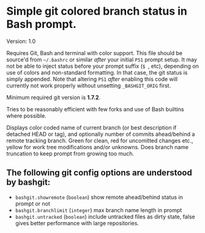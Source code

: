 # Simple git colored branch status in Bash prompt.
Version: 1.0

Requires Git, Bash and terminal with color support. This file should be source'd
from `~/.bashrc` or similar *after* your initial `PS1` prompt setup. It may not
be able to inject status before your prompt suffix (`$ `, etc), depending on use
of colors and non-standard formatting. In that case, the git status is simply
appended. Note that altering `PS1` *after* enabling this code will currently not
work properly without unsetting `_BASHGIT_ORIG` first.

Minimum required git version is **1.7.2**.

Tries to be reasonably efficient with few forks and use of Bash builtins where
possible.

Displays color coded name of current branch (or best description if detached
HEAD or tag), and optionally number of commits ahead/behind a remote tracking
branch. Green for clean, red for uncomitted changes etc., yellow for work tree
modifications and/or unknowns. Does branch name truncation to keep prompt from
growing too much.

## The following git config options are understood by bashgit:
- `bashgit.showremote`    (`boolean`) show remote ahead/behind status in prompt or not
- `bashgit.branchlimit`   (`integer`) max branch name length in prompt
- `bashgit.untracked`     (`boolean`) include untracked files as dirty state, false
   gives better performance with large repositories.
